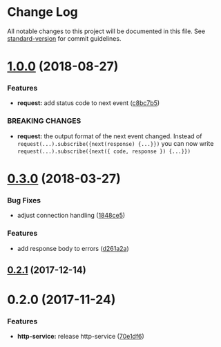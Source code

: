 # Change Log

All notable changes to this project will be documented in this file. See [standard-version](https://github.com/conventional-changelog/standard-version) for commit guidelines.

<a name="1.0.0"></a>
# [1.0.0](https://github.com/dcos-labs/http-service/compare/v0.3.0...v1.0.0) (2018-08-27)


### Features

* **request:** add status code to next event ([c8bc7b5](https://github.com/dcos-labs/http-service/commit/c8bc7b5))


### BREAKING CHANGES

* **request:** the output format of the next event changed. Instead of
`request(...).subscribe({next(response) {...}})` you can now write
`request(...).subscribe({next({ code, response }) {...}})`



<a name="0.3.0"></a>
# [0.3.0](https://github.com/dcos-labs/http-service/compare/v0.2.1...v0.3.0) (2018-03-27)


### Bug Fixes

* adjust connection handling ([1848ce5](https://github.com/dcos-labs/http-service/commit/1848ce5))


### Features

* add response body to errors ([d261a2a](https://github.com/dcos-labs/http-service/commit/d261a2a))



<a name="0.2.1"></a>
## [0.2.1](https://github.com/dcos-labs/http-service/compare/v0.2.0...v0.2.1) (2017-12-14)



<a name="0.2.0"></a>
# 0.2.0 (2017-11-24)


### Features

* **http-service:** release http-service ([70e1df6](https://github.com/dcos-labs/http-service/commit/70e1df6))
